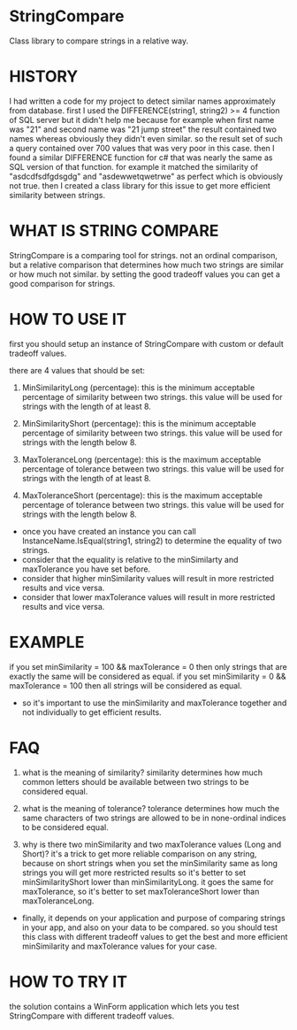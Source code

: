 # StringCompare
Class library to compare strings in a relative way.

# HISTORY
I had written a code for my project to detect similar names approximately from database.
first I used the DIFFERENCE(string1, string2) >= 4 function of SQL server but it didn't help me because for example 
when first name was "21" and second name was "21 jump street" the result contained two names whereas obviously they didn't even 
similar. so the result set of such a query contained over 700 values that was very poor in this case.
then I found a similar DIFFERENCE function for c# that was nearly the same as SQL version of that function. for example 
it matched the similarity of "asdcdfsdfgdsgdg" and "asdewwetqwetrwe" as perfect which is obviously not true.
then I created a class library for this issue to get more efficient similarity between strings.

# WHAT IS STRING COMPARE
StringCompare is a comparing tool for strings. not an ordinal comparison, but a relative comparison that 
determines how much two strings are similar or how much not similar.
by setting the good tradeoff values you can get a good comparison for strings.

# HOW TO USE IT
first you should setup an instance of StringCompare with custom or default tradeoff values.

there are 4 values that should be set:

1. MinSimilarityLong (percentage):
   this is the minimum acceptable percentage of similarity between two strings.
   this value will be used for strings with the length of at least 8.

2. MinSimilarityShort (percentage):
   this is the minimum acceptable percentage of similarity between two strings.
   this value will be used for strings with the length below 8.

3. MaxToleranceLong (percentage):
   this is the maximum acceptable percentage of tolerance between two strings.
   this value will be used for strings with the length of at least 8.

4. MaxToleranceShort (percentage):
   this is the maximum acceptable percentage of tolerance between two strings.
   this value will be used for strings with the length below 8.

* once you have created an instance you can call InstanceName.IsEqual(string1, string2) to determine the equality of two strings.
* consider that the equality is relative to the minSimilarty and maxTolerance you have set before.
* consider that higher minSimilarity values will result in more restricted results and vice versa.
* consider that lower maxTolerance values will result in more restricted results and vice versa.

# EXAMPLE
if you set minSimilarity = 100 && maxTolerance = 0
then only strings that are exactly the same will be considered as equal.
if you set minSimilarity = 0 && maxTolerance = 100
then all strings will be considered as equal.

* so it's important to use the minSimilarity and maxTolerance together and not individually to get efficient results.

# FAQ

1. what is the meaning of similarity?
   similarity determines how much common letters should be available between two strings to be considered equal.

2. what is the meaning of tolerance?
   tolerance determines how much the same characters of two strings are allowed to be in none-ordinal indices to be considered equal.

3. why is there two minSimilarity and two maxTolerance values (Long and Short)?
   it's a trick to get more reliable comparison on any string, because on short strings when you set the minSimilarity 
   same as long strings you will get more restricted results so it's better to set minSimilarityShort lower than minSimilarityLong.
   it goes the same for maxTolerance, so it's better to set maxToleranceShort lower than maxToleranceLong.

* finally, it depends on your application and purpose of comparing strings in your app, and also on your data to be compared.
  so you should test this class with different tradeoff values to get the best and more efficient minSimilarity and maxTolerance 
  values for your case.

# HOW TO TRY IT
the solution contains a WinForm application which lets you test StringCompare with different tradeoff values.
